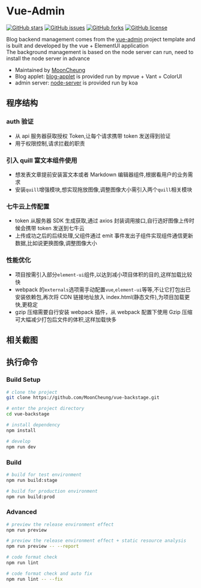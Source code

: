 # Vue-Admin

[![GitHub stars](https://img.shields.io/github/stars/MoonCheung/vue-backstage.svg?style=flat-square)](https://github.com/MoonCheung/vue-backstage/stargazers)
[![GitHub issues](https://img.shields.io/github/issues/MoonCheung/vue-backstage.svg?style=flat-square)](https://github.com/MoonCheung/vue-backstage/issues)
[![GitHub forks](https://img.shields.io/github/forks/MoonCheung/vue-backstage.svg?style=flat-square)](https://github.com/MoonCheung/vue-backstage/network)
[![GitHub license](https://img.shields.io/github/license/MoonCheung/vue-backstage.svg?style=flat-square)](https://github.com/MoonCheung/vue-backstage/blob/master/LICENSE)

Blog backend management comes from the [vue-admin](https://github.com/PanJiaChen/vue-admin-template) project template and is built and developed by the vue + ElementUI application <br/>
The background management is based on the node server can run, need to install the node server in advance

- Maintained by [MoonCheung](mailto://salvador23@163.com)
- Blog applet: [blog-applet](https://github.com/MoonCheung/blog-applet) is provided run by mpvue + Vant + ColorUI
- admin server: [node-server](https://github.com/MoonCheung/node-server) is provided run by koa

## 程序结构

### auth 验证

- 从 api 服务器获取授权 Token,让每个请求携带 token 发送得到验证
- 用于权限控制,请求拦截的职责

### 引入 quill 富文本组件使用

- 想发表文章提前安装富文本或者 Markdown 编辑器组件,根据看用户的业务需求
- 安装`quill`增强模块,想实现拖放图像,调整图像大小需引入两个`quill`相关模块

### 七牛云上传配置

- token 从服务器 SDK 生成获取,通过 axios 封装调用接口,自行选好图像上传时候会携带 token 发送到七牛云
- 上传成功之后的后续处理,父组件通过 emit 事件发出子组件实现组件通信更新数据,比如说更换图像,调整图像大小

### 性能优化

- 项目按需引入部分`element-ui`组件,以达到减小项目体积的目的,这样加载比较快
- webpack 的`externals`选项需手动配置`vue`,`element-ui`等等,不让它打包出已安装依赖包,再次将 CDN 链接地址放入 index.html(静态文件),为项目加载更快,更稳定
- gzip 压缩需要自行安装 webpack 插件，从 webpack 配置下使用 Gzip 压缩可大幅减少打包后文件的体积,这样加载快多

## 相关截图

## 执行命令

### Build Setup

```bash
# clone the project
git clone https://github.com/MoonCheung/vue-backstage.git

# enter the project directory
cd vue-backstage

# install dependency
npm install

# develop
npm run dev
```

### Build

```bash
# build for test environment
npm run build:stage

# build for production environment
npm run build:prod
```

### Advanced

```bash
# preview the release environment effect
npm run preview

# preview the release environment effect + static resource analysis
npm run preview -- --report

# code format check
npm run lint

# code format check and auto fix
npm run lint -- --fix
```
